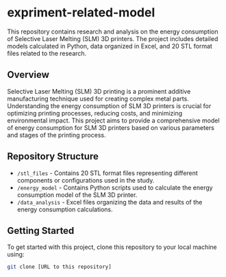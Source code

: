 # expriment-related-model
This repository contains research and analysis on the energy consumption of Selective Laser Melting (SLM) 3D printers. The project includes detailed models calculated in Python, data organized in Excel, and 20 STL format files related to the research.

## Overview

Selective Laser Melting (SLM) 3D printing is a prominent additive manufacturing technique used for creating complex metal parts. Understanding the energy consumption of SLM 3D printers is crucial for optimizing printing processes, reducing costs, and minimizing environmental impact. This project aims to provide a comprehensive model of energy consumption for SLM 3D printers based on various parameters and stages of the printing process.

## Repository Structure

- `/stl_files` - Contains 20 STL format files representing different components or configurations used in the study.
- `/energy_model` - Contains Python scripts used to calculate the energy consumption model of the SLM 3D printer.
- `/data_analysis` - Excel files organizing the data and results of the energy consumption calculations.

## Getting Started

To get started with this project, clone this repository to your local machine using:

```bash
git clone [URL to this repository]
